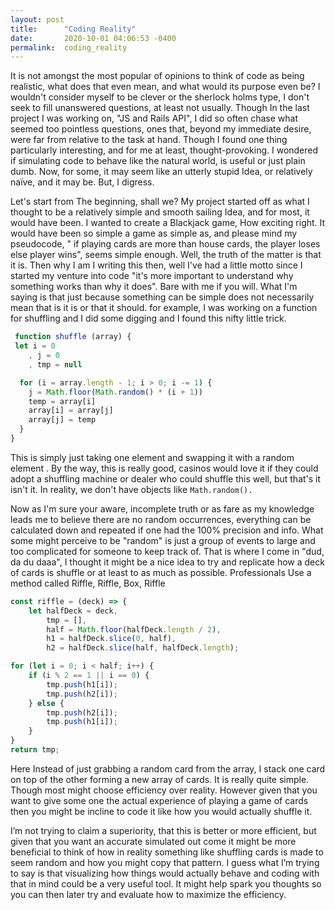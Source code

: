 ```yaml
---
layout: post
title:      "Coding Reality"
date:       2020-10-01 04:06:53 -0400
permalink:  coding_reality
---
```


It is not amongst the most popular of opinions to think of code as being realistic, what does that even mean, and what would its purpose even be? I wouldn't consider myself to be clever or the sherlock holms type, I don't seek to fill unanswered questions, at least not usually. Though In the last project I was working on, "JS and Rails API", I did so often chase what seemed too pointless questions, ones that, beyond my immediate desire, were far from relative to the task at hand. Though I found one thing particularly interesting, and for me at least, thought-provoking. I wondered if simulating code to behave like the natural world, is useful or just plain dumb.
Now, for some, it may seem like an utterly stupid Idea, or relatively naïve, and it may be. But, I digress. 

Let's start from The beginning, shall we? My project started off as what I thought to be a relatively simple and smooth sailing Idea, and for most, it would have been. I wanted to create a Blackjack game, How exciting right. It would have been so simple a game as simple as, and please mind my pseudocode, " if playing cards are more than house cards, the player loses else player wins", seems simple enough. Well, the truth of the matter is that it is. Then why I am I writing this then, well I've had a little motto since I started my venture into code "it's more important to understand why something works than why it does". Bare with me if you will. What I'm saying is that just because something can be simple does not necessarily mean that is it is or that it should. for example, I was working on a function for shuffling and I did some digging and I found this nifty little trick.

```js
 function shuffle (array) {
 let i = 0
    , j = 0
    , tmp = null

  for (i = array.length - 1; i > 0; i -= 1) {
    j = Math.floor(Math.random() * (i + 1))
    temp = array[i]
    array[i] = array[j]
    array[j] = temp
  }
}
``` 

This is simply just taking one element and swapping it with a random element . By the way, this is really good, casinos would love it if they could adopt a shuffling machine or dealer who could shuffle this well, but that's it isn't it. In reality, we don't have objects like `Math.random().`

  Now as I'm sure your aware, incomplete truth or as fare as my knowledge leads me to believe there are no random occurrences, everything can be calculated down and repeated if one had the 100% precision and info. What some might perceive to be "random" is just a group of events to large and too complicated for someone to keep track of. That is where I come in "dud, da du daaa", I thought it might be a nice idea to try and replicate how a deck of cards is shuffle or at least to as much as possible. Professionals Use a method called Riffle, Riffle, Box, Riffle

```js
const riffle = (deck) => {
	let halfDeck = deck,
		tmp = [],
		half = Math.floor(halfDeck.length / 2),
		h1 = halfDeck.slice(0, half),
		h2 = halfDeck.slice(half, halfDeck.length);

for (let i = 0; i < half; i++) {
	if (i % 2 == 1 || i == 0) {
		tmp.push(h1[i]);
		tmp.push(h2[i]);
	} else {
		tmp.push(h2[i]);
		tmp.push(h1[i]);
	}
}
return tmp;
```

Here Instead of just grabbing a random card from the array, I stack one card on top of the other forming a new array of cards. It is really quite simple. Though most might choose efficiency over reality. However given that you want to give some one the actual experience of playing a game of cards then you might be incline to code it like how you would actually shuffle it.

I’m not trying to claim a superiority, that this is better or more efficient, but given that you want an accurate simulated out come it might be more beneficial to think of how in reality something like shuffling cards is made to seem random and how you might copy that pattern.   I guess what  I’m trying to say is that visualizing how things would actually behave and coding with that in mind could be a very useful tool. It might help spark you thoughts so you can then later try and evaluate how to maximize the efficiency.  
